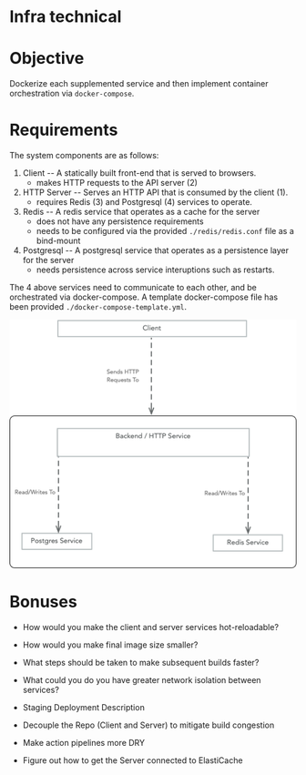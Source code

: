 # Infra technical

# Objective

Dockerize each supplemented service and then implement container orchestration via `docker-compose`.

# Requirements

The system components are as follows:

1. Client -- A statically built front-end that is served to browsers.
   - makes HTTP requests to the API server (2)
2. HTTP Server -- Serves an HTTP API that is consumed by the client (1).
   - requires Redis (3) and Postgresql (4) services to operate.
3. Redis -- A redis service that operates as a cache for the server
   - does not have any persistence requirements
   - needs to be configured via the provided `./redis/redis.conf` file as a bind-mount
4. Postgresql -- A postgresql service that operates as a persistence layer for the server
   - needs persistence across service interuptions such as restarts.

The 4 above services need to communicate to each other, and be orchestrated via docker-compose. A template docker-compose file has been provided `./docker-compose-template.yml`.

![](./component-diagram.png)

# Bonuses

- How would you make the client and server services hot-reloadable?
- How would you make final image size smaller?
- What steps should be taken to make subsequent builds faster?
- What could you do you have greater network isolation between services?


- Staging Deployment Description
- Decouple the Repo (Client and Server) to mitigate build congestion
- Make action pipelines more DRY
- Figure out how to get the Server connected to ElastiCache